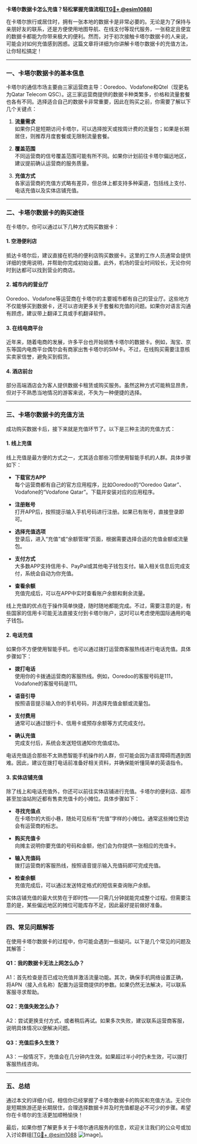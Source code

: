 **卡塔尔数据卡怎么充值？轻松掌握充值流程[[TG💪+ @esim1088](https://t.me/s/esim1088)]**

在卡塔尔旅行或居住时，拥有一张本地的数据卡是非常必要的。无论是为了保持与亲朋好友的联系，还是方便使用地图导航、在线支付等现代服务，一张稳定且便宜的数据卡都能为你带来极大的便利。然而，对于初次接触卡塔尔数据卡的人来说，可能会对如何充值感到困惑。这篇文章将详细为你讲解卡塔尔数据卡的充值方法，让你轻松搞定！

---

### **一、卡塔尔数据卡的基本信息**

卡塔尔的通信市场主要由三家运营商主导：Ooredoo、Vodafone和Qtel（现更名为Qatar Telecom QSC）。这三家运营商提供的数据卡种类繁多，价格和流量套餐也各有不同。选择适合自己的数据卡非常重要，因此在购买之前，你需要了解以下几个关键点：

1. **流量需求**  
   如果你只是短期访问卡塔尔，可以选择按天或按周计费的流量包；如果是长期居住，则推荐月度套餐或无限制流量套餐。

2. **覆盖范围**  
   不同运营商的信号覆盖范围可能有所不同。如果你计划前往卡塔尔偏远地区，建议提前确认运营商的服务质量。

3. **充值方式**  
   各家运营商的充值方式略有差异，但总体上都支持多种渠道，包括线上支付、电话充值以及实体店铺充值。

---

### **二、卡塔尔数据卡的购买途径**

在卡塔尔，你可以通过以下几种方式购买数据卡：

#### **1. 空港便利店**
抵达卡塔尔后，建议直接在机场的便利店购买数据卡。这里的工作人员通常会提供详细的使用说明，并帮助你完成初始设置。此外，机场的营业时间较长，无论你何时到达都可以找到营业的商店。

#### **2. 城市内的营业厅**
Ooredoo、Vodafone等运营商在卡塔尔的主要城市都有自己的营业厅。这些地方不仅能够买到数据卡，还可以咨询更多关于套餐和充值的问题。如果你对语言沟通有顾虑，建议带上翻译工具或手机翻译软件。

#### **3. 在线电商平台**
近年来，随着电商的发展，许多平台也开始销售卡塔尔的数据卡。例如，淘宝、京东等国内电商平台偶尔会有商家出售卡塔尔的SIM卡。不过，在线购买需要注意核实卖家信誉，避免买到假货。

#### **4. 酒店前台**
部分高端酒店会为客人提供数据卡租赁或购买服务。虽然这种方式可能稍显昂贵，但对于不熟悉当地情况的游客来说，不失为一种便捷的选择。

---

### **三、卡塔尔数据卡的充值方法**

成功购买数据卡后，接下来就是充值环节了。以下是三种主流的充值方式：

#### **1. 线上充值**
线上充值是最方便的方式之一，尤其适合那些习惯使用智能手机的人群。具体步骤如下：

- **下载官方APP**  
  每个运营商都有自己的官方应用程序，比如Ooredoo的“Ooredoo Qatar”、Vodafone的“Vodafone Qatar”。下载并安装对应的应用程序。
  
- **注册账号**  
  打开APP后，按照提示输入手机号码进行注册。如果已有账号，直接登录即可。

- **选择充值选项**  
  登录后，进入“充值”或“余额管理”页面，根据需要选择合适的充值金额或流量包。

- **支付方式**  
  大多数APP支持信用卡、PayPal或其他电子钱包支付。输入相关信息后完成支付，系统会自动为你充值。

- **查看余额**  
  充值完成后，可以在APP中实时查看账户余额和剩余流量。

线上充值的优点在于操作简单快捷，随时随地都能完成。不过，需要注意的是，有些国家的信用卡可能无法直接支付到卡塔尔账户，这时可以考虑使用国际通用的电子钱包。

#### **2. 电话充值**
如果你不方便使用智能手机，也可以通过拨打运营商客服热线进行电话充值。具体步骤如下：

- **拨打电话**  
  使用你的卡拨通运营商的客服热线。例如，Ooredoo的客服号码是111，Vodafone的客服号码是111。

- **语音引导**  
  按照语音提示输入你的手机号码，并选择充值金额或流量包。

- **支付费用**  
  通常可以通过银行卡、信用卡或预存余额等方式完成支付。

- **确认充值**  
  完成支付后，系统会发送短信通知你充值成功。

电话充值适合那些不太熟悉智能手机操作的人群，但可能会因为语言障碍而遇到困难。因此，建议在拨打电话前准备好相关资料，并确保能听懂简单的英语指令。

#### **3. 实体店铺充值**
除了线上和电话充值外，你还可以前往实体店铺进行充值。卡塔尔的便利店、超市甚至加油站附近都有售卖充值卡的小摊位。具体步骤如下：

- **寻找充值点**  
  在卡塔尔的大街小巷，随处可见标有“充值”字样的小摊位。通常这些摊位旁边会有运营商的标志。

- **购买充值卡**  
  向摊主说明你要充值的号码和金额，他们会为你提供一张相应的充值卡。

- **输入充值码**  
  拨打运营商的客服热线，按照语音提示输入充值码即可完成充值。

- **检查余额**  
  充值完成后，可以通过发送特定格式的短信来查询账户余额。

实体店铺充值的最大优势在于即时性——只需几分钟就能完成整个过程。但需要注意的是，某些偏远地区的摊位可能库存不足，因此最好提前做好准备。

---

### **四、常见问题解答**

在使用卡塔尔数据卡的过程中，你可能会遇到一些疑问。以下是几个常见的问题及其解答：

#### **Q1：我的数据卡无法上网怎么办？**
A1：首先检查是否已成功充值并激活流量功能。其次，确保手机网络设置正确，将APN（接入点名称）配置为运营商提供的参数。如果仍然无法解决，可以联系客服寻求帮助。

#### **Q2：充值失败怎么办？**
A2：尝试更换支付方式，或者稍后再试。如果多次失败，建议联系运营商客服，说明具体情况以便解决问题。

#### **Q3：充值后多久生效？**
A3：一般情况下，充值会在几分钟内生效。如果超过半小时仍未生效，可以拨打客服热线咨询。

---

### **五、总结**

通过本文的详细介绍，相信你已经掌握了卡塔尔数据卡的购买和充值方法。无论你是短期旅游还是长期居住，合理选择数据卡并及时充值都是必不可少的步骤。希望你在卡塔尔的生活更加顺畅愉快！

最后，如果你想了解更多关于卡塔尔通讯服务的信息，欢迎关注我们的公众号或加入讨论群组[[TG💪+ @esim1088](https://t.me/s/esim1088) ![Image](https://i.postimg.cc/4NQfJmqS/Snipaste-2025-05-13-00-14-12.png)]。